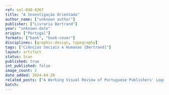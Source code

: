 ```yaml
---
ref: sol-030-0267
title: "A Investigação Orientada"
author_name: ["unknown author"]
publisher: ["Livraria Bertrand"]
year: "unknown-date"
origin: ["Portugal"]
formats: ["book", "book-cover"]
disciplines: [graphic-design, typography]
tags: ["Ciências Sociais e Humanas [Bertrand]"]
layout: artifact
status: Scan
published: true
int_published: false
image_count: 2
date_added: 2024-04-20
related_posts: ["A Working Visual Review of Portuguese Publishers' Logos"]
batch:
---
```

